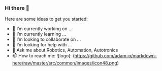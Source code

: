 ### Hi there 👋

Here are some ideas to get you started:

- 🔭 I’m currently working on ...
- 🌱 I’m currently learning ...
- 👯 I’m looking to collaborate on ...
- 🤔 I’m looking for help with ...
- 💬 Ask me about Robotics, Automation, Autotronics 
- 📫 How to reach me: 
![logo]: (https://github.com/adam-p/markdown-here/raw/master/src/common/images/icon48.png)

